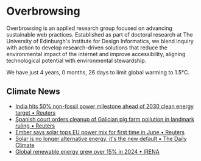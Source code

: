 # Overbrowsing

Overbrowsing is an applied research group focused on advancing sustainable web practices. Established as part of doctoral research at The University of Edinburgh's Institute for Design Informatics, we blend inquiry with action to develop research-driven solutions that reduce the environmental impact of the internet and improve accessibility, aligning technological potential with environmental stewardship.

<!-- clock-time -->
We have just 4 years, 0 months, 26 days to limit global warming to 1.5°C.
<!-- /clock-time -->

## Climate News
<!-- clock-news -->
- [India hits 50% non-fossil power milestone ahead of 2030 clean energy target • Reuters](https://www.reuters.com/business/energy/india-hits-50-non-fossil-power-milestone-ahead-2030-clean-energy-target-2025-07-14/ )
- [Spanish court orders cleanup of Galician pig farm pollution in landmark ruling • Reuters](https://www.reuters.com/sustainability/climate-energy/spanish-court-orders-cleanup-galician-pig-farm-pollution-landmark-ruling-2025-07-11/ )
- [Ember says solar tops EU power mix for first time in June • Reuters](https://www.reuters.com/business/energy/solar-tops-eu-power-mix-first-time-june-ember-says-2025-07-09/ )
- [Solar is no longer alternative energy, it's the new default • The Daily Climate](https://www.dailyclimate.org/solar-is-no-longer-alternative-energy-it-s-the-new-default-2673045753.html )
- [Global renewable energy grew over 15% in 2024 • IRENA](https://www.irena.org/News/pressreleases/2025/Jul/Renewables-Boom-Highlights-Growing-Regional-Divide#:~:text=Abu%20Dhabi%2C%20United%20Arab%20Emirates,growth%20gap%20widens%20across%20regions. )
<!-- /clock-news -->
